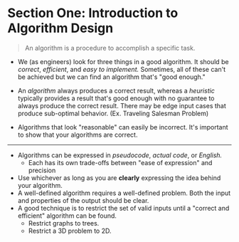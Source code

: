 # Section One: Introduction to Algorithm Design
> An algorithm is a procedure to accomplish a specific task.

- We (as engineers) look for three things in a good algorithm. It should be *correct*, *efficient*, and *easy to implement.* Sometimes, all of these can't be achieved but we can find an algorithm that's "good enough."

- An *algorithm* always produces a correct result, whereas a *heuristic* typically provides a result that's good enough with no guarantee to always produce the correct result. There may be edge input cases that produce sub-optimal behavior. (Ex. Traveling Salesman Problem) 

- Algorithms that look "reasonable" can easily be incorrect. It's important to show that your algorithms are correct. 

---

- Algorithms can be expressed in *pseudocode*, *actual code*, or *English.* 
	- Each has its own trade-offs between "ease of expression" and precision
- Use whichever as long as you are **clearly** expressing the idea behind your
  algorithm.
- A well-defined algorithm requires a well-defined problem. Both the input and
  properties of the output should be clear. 
- A good technique is to restrict the set of valid inputs until a "correct and
  efficient" algorithm can be found.
	- Restrict graphs to trees.
	- Restrict a 3D problem to 2D.
